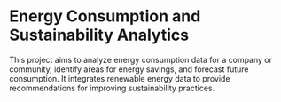 # Energy Consumption and Sustainability Analytics
 This project aims to analyze energy consumption data for a company or community, identify areas for energy savings, and forecast future consumption. It integrates renewable energy data to provide recommendations for improving sustainability practices.
